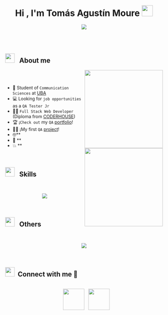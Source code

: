 <h1 align="center"><b>Hi , I'm Tomás Agustín Moure </b><img src="https://media.giphy.com/media/hvRJCLFzcasrR4ia7z/giphy.gif" width="35"></h1>
<p align="center">
  
  <img src="https://readme-typing-svg.herokuapp.com?font=Time+New+Roman&color=cyan&size=25&center=true&vCenter=true&width=600&height=100&lines=QA-Tester+Jr+&hearts;++;Full+Stack+Web+Developer+&hearts;++;con+mirada+a+la+calidad+&hearts;++;Communication+Sciences+Student+at+UBA+&hearts;++;Buenos+Aires,+Argentina+&hearts;++&pause=250">
</a>

<br><br>

## <picture><img src = "https://github.com/7oSkaaa/7oSkaaa/blob/main/Images/about_me.gif?raw=true" width="30" height="30" style="margin-right: 10px;"></picture> About me

<picture> <img align="right" src="https://media.giphy.com/media/6rUmgSo6qEE8NIFU8F/giphy.gif?cid=790b76119xckxnmxo9o9d97c7041gdxd9c5kl8rom8ieicw9&ep=v1_stickers_search&rid=giphy.gif&ct=s" width = 250px></picture>
<picture> <img align="right" src="https://media3.giphy.com/media/v1.Y2lkPTc5MGI3NjExYnpmdGp1cHRtY3hpaWRxMjBtYnljOW85bHhyZjk5ZWd3bmg1bm9nNiZlcD12MV9pbnRlcm5hbF9naWZfYnlfaWQmY3Q9cw/JRJTwQ0U7bwoCzce6m/giphy.gif" width = 250px></picture>

<!-- https://media1.giphy.com/media/v1.Y2lkPTc5MGI3NjExdXA5d256czd4YTk0bzJ5eTllYzJ1YmJ6bTk0eTlyaTB3aW8weDg3NyZlcD12MV9pbnRlcm5hbF9naWZfYnlfaWQmY3Q9Zw/Yfl7CS7vQqnebA69aH/giphy.webp -->
<!-- https://media.giphy.com/media/v1.Y2lkPTc5MGI3NjExbWt5NmV4eWQyODFjN2E2OTNscTd2dTR1ejI1c3ZwNml1aXh5dnBzNiZlcD12MV9naWZzX3NlYXJjaCZjdD1n/8m7nAJTYvzNUh54HQm/giphy.gif -->


<br><br>

- :school: Student of `Communication Sciences` at [UBA](https://www.uba.ar/)
- :computer: Looking for `job opportunities` as a `QA Tester Jr`
- :student: `Full Stack Web Developer` (Diploma from [CODERHOUSE](https://www.coderhouse.com/ar/))
- :trophy: ¡`Check out` my `QA` [portfolio](https://github.com/Tomimoure8/QA-OpenCart-Abstracta)!
- :technologist: ¡My first `QA` [project](https://drive.google.com/drive/folders/1lzTSQymgSp8qd_rgZXJdfBFOQ5-DIbX9?usp=sharing)!
- :nerd_face:**
- :thinking: **
- :boom: **
<br>


## <img src="https://media2.giphy.com/media/QssGEmpkyEOhBCb7e1/giphy.gif?cid=ecf05e47a0n3gi1bfqntqmob8g9aid1oyj2wr3ds3mg700bl&rid=giphy.gif" width="30" height="30" style="margin-right: 10px;"><b> Skills</b>
<br>

<p align="center">
  <a href="https://skillicons.dev">
    <img src="https://skillicons.dev/icons?i=mysql,java,py,nodejs,express,mongodb,postman,html,css,sass,bootstrap,js,react,nextjs" />
  </a>
</p>
<br>


## <img src="https://media2.giphy.com/media/QssGEmpkyEOhBCb7e1/giphy.gif?cid=ecf05e47a0n3gi1bfqntqmob8g9aid1oyj2wr3ds3mg700bl&rid=giphy.gif" width="30" height="30" style="margin-right: 10px;"><b> Others</b>
<br>

<p align="center">
<a href="https://skillicons.dev">
    <img src="https://skillicons.dev/icons?i=discord,figma,firebase,jest,md,docker,tailwind,vercel,vite,git" />
  </a>
</p>
<br>

## <img src="https://media.giphy.com/media/iY8CRBdQXODJSCERIr/giphy.gif" width="30" height="30" style="margin-right: 10px;">Connect with me 🤝 </h3>
<br>
<div align="center"  class="icons-social" style="margin-left: 10px;">
        <a style="margin-left: 5px;"  target="_blank" href="https://www.linkedin.com/in/tomimoure8/">
			<img src="https://github.com/user-attachments/assets/393ddd64-b956-4686-afe8-1f66ac3009bd" width="68" height="68"></a>
        <a style="margin-left: 10px;" target="_blank" href="https://www.instagram.com/tomas.moure/">
		<img src="https://github.com/user-attachments/assets/5fffe465-2b78-4e6d-8e18-52d0cf2a569b" width="68" height="68">  </a>
      </div> 
